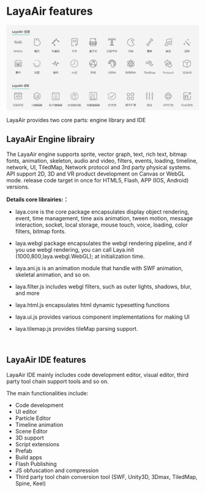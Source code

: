 # LayaAir features

![1](1.png)



LayaAir provides two core parts: engine library and IDE



## LayaAir Engine librairy

The LayaAir engine supports sprite, vector graph, text, rich text, bitmap fonts, animation, skeleton, audio and video, filters, events, loading, timeline, network, UI, TiledMap, Network protocol and 3rd party physical systems. API support 2D, 3D and VR product development on Canvas or WebGL mode. release code target in once for HTML5, Flash, APP (IOS, Android) versions.



**Details core librairies:：**

- laya.core is the core package encapsulates display object rendering, event, time management, time axis animation, tween motion, message interaction, socket, local storage, mouse touch, voice, loading, color filters, bitmap fonts.

- laya.webgl package encapsulates the webgl rendering pipeline, and if you use webgl rendering, you can call Laya.init (1000,800,laya.webgl.WebGL); at initialization time.

- laya.ani.js is an animation module that handle with SWF animation, skeletal animation, and so on.

- laya.filter.js includes webgl filters, such as outer lights, shadows, blur, and more

- laya.html.js encapsulates html dynamic typesetting functions

- laya.ui.js provides various component implementations for making UI

- laya.tilemap.js provides tileMap parsing support.

  ​



## LayaAir IDE features

LayaAir IDE mainly includes code development editor, visual editor, third party tool chain support tools and so on.

The main functionalities include:

- Code development
- UI editor
- Particle Editor
- Timeline animation
- Scene Editor
- 3D support
- Script extensions
- Prefab
- Build apps
- Flash Publishing
- JS obfuscation and compression
- Third party tool chain conversion tool (SWF, Unity3D, 3Dmax, TiledMap, Spine, Keel)
